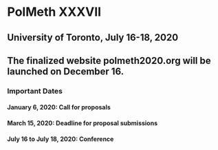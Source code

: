 # PolMeth XXXVII

## University of Toronto, July 16-18, 2020

## The finalized website polmeth2020.org will be launched on December 16.

### Important Dates

#### January 6, 2020: Call for proposals
#### March 15, 2020: Deadline for proposal submissions
#### July 16 to July 18, 2020: Conference
